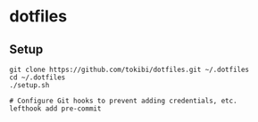 # dotfiles

## Setup

```shell
git clone https://github.com/tokibi/dotfiles.git ~/.dotfiles
cd ~/.dotfiles
./setup.sh

# Configure Git hooks to prevent adding credentials, etc.
lefthook add pre-commit
```
